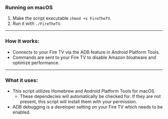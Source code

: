 ### Running on macOS
1. Make the script executable `chmod +x FireTheTV`.
2. Run it with `./FireTheTV`.

<hr>

### How it works:
- Connects to your Fire TV via the ADB feature in Android Platform Tools.
- Commands are sent to your Fire TV to disable Amazon bloatware and optimize performance.

<hr>

### What it uses:
- This script utilizes Homebrew and Android Platform Tools for macOS.
  - These dependecies will automatically be checked for. If they are not present, this script will install them with your permission.
- ADB debugging is a developer setting on your Fire TV which needs to be enabled. 

